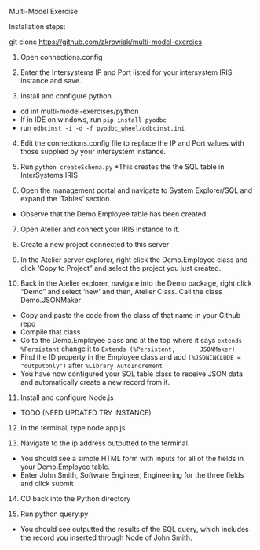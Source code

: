Multi-Model Exercise

Installation steps:

git clone https://github.com/zkrowiak/multi-model-exercies

1.	Open connections.config

2.	Enter the Intersystems IP and Port listed for your intersystem IRIS instance and save.

3.	Install and configure python
  * cd int multi-model-exercises/python
  * If in IDE on windows, run `pip install pyodbc`
  * run `odbcinst -i -d -f pyodbc_wheel/odbcinst.ini`
	
4.	Edit the connections.config file to replace the IP and Port values with those supplied by your intersystem instance.

5.	Run `python createSchema.py`
  *This creates the the SQL table in InterSystems IRIS
	
6.	Open the management portal and navigate to System Explorer/SQL and expand the ‘Tables’ section.  
  * Observe that the Demo.Employee table has been created.

7.	Open Atelier and connect your IRIS instance to it. 

8.	Create a new project connected to this server

9.	In the Atelier server explorer, right click the Demo.Employee class and click ‘Copy to Project” and select the project you just created.

10.	Back in the Atelier explorer, navigate into the Demo package, right click “Demo” and select ‘new’ and then, Atelier Class.  Call the class Demo.JSONMaker
  * Copy and paste the code from the class of that name in your Github repo 
  * Compile that class
  *  Go to the Demo.Employee class and at the top where it says `extends %Persistant` change it to `Extends (%Persistent, 		JSONMaker)`
  * Find the ID property in the Employee class and add `(%JSONINCLUDE = "outputonly")` after `%Library.AutoIncrement`
  * You have now configured your SQL table class to receive JSON data and automatically create a new record from it.

11.	Install and configure Node.js
  * TODO (NEED UPDATED TRY INSTANCE)

12.	In the terminal, type node app.js

13.	Navigate to the ip address outputted to the terminal.
  * You should see a simple HTML form with inputs for all of the fields in your Demo.Employee table.
  * Enter John Smith, Software Engineer, Engineering for the three fields and click submit

14.	CD back into the Python directory

15.	Run python query.py
  * You should see outputted the results of the SQL query, which includes the record you inserted through Node of John 			Smith.

